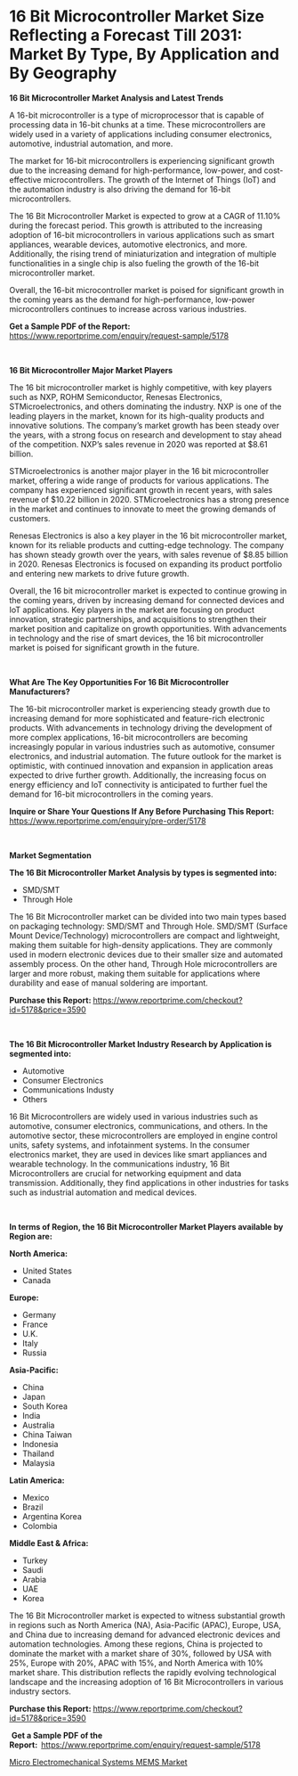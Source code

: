 <p><h1>16 Bit Microcontroller Market Size Reflecting a Forecast Till 2031: Market By Type, By Application and By Geography</h1></p><p><strong>16 Bit Microcontroller Market Analysis and Latest Trends</strong></p>
<p><p>A 16-bit microcontroller is a type of microprocessor that is capable of processing data in 16-bit chunks at a time. These microcontrollers are widely used in a variety of applications including consumer electronics, automotive, industrial automation, and more.</p><p>The market for 16-bit microcontrollers is experiencing significant growth due to the increasing demand for high-performance, low-power, and cost-effective microcontrollers. The growth of the Internet of Things (IoT) and the automation industry is also driving the demand for 16-bit microcontrollers.</p><p>The 16 Bit Microcontroller Market is expected to grow at a CAGR of 11.10% during the forecast period. This growth is attributed to the increasing adoption of 16-bit microcontrollers in various applications such as smart appliances, wearable devices, automotive electronics, and more. Additionally, the rising trend of miniaturization and integration of multiple functionalities in a single chip is also fueling the growth of the 16-bit microcontroller market.</p><p>Overall, the 16-bit microcontroller market is poised for significant growth in the coming years as the demand for high-performance, low-power microcontrollers continues to increase across various industries.</p></p>
<p><strong>Get a Sample PDF of the Report:&nbsp;</strong> <a href="https://www.reportprime.com/enquiry/request-sample/5178">https://www.reportprime.com/enquiry/request-sample/5178</a></p>
<p>&nbsp;</p>
<p><strong>16 Bit Microcontroller Major Market Players</strong></p>
<p><p>The 16 bit microcontroller market is highly competitive, with key players such as NXP, ROHM Semiconductor, Renesas Electronics, STMicroelectronics, and others dominating the industry. NXP is one of the leading players in the market, known for its high-quality products and innovative solutions. The company’s market growth has been steady over the years, with a strong focus on research and development to stay ahead of the competition. NXP’s sales revenue in 2020 was reported at $8.61 billion.</p><p>STMicroelectronics is another major player in the 16 bit microcontroller market, offering a wide range of products for various applications. The company has experienced significant growth in recent years, with sales revenue of $10.22 billion in 2020. STMicroelectronics has a strong presence in the market and continues to innovate to meet the growing demands of customers.</p><p>Renesas Electronics is also a key player in the 16 bit microcontroller market, known for its reliable products and cutting-edge technology. The company has shown steady growth over the years, with sales revenue of $8.85 billion in 2020. Renesas Electronics is focused on expanding its product portfolio and entering new markets to drive future growth.</p><p>Overall, the 16 bit microcontroller market is expected to continue growing in the coming years, driven by increasing demand for connected devices and IoT applications. Key players in the market are focusing on product innovation, strategic partnerships, and acquisitions to strengthen their market position and capitalize on growth opportunities. With advancements in technology and the rise of smart devices, the 16 bit microcontroller market is poised for significant growth in the future.</p></p>
<p>&nbsp;</p>
<p><strong>What Are The Key Opportunities For 16 Bit Microcontroller Manufacturers?</strong></p>
<p><p>The 16-bit microcontroller market is experiencing steady growth due to increasing demand for more sophisticated and feature-rich electronic products. With advancements in technology driving the development of more complex applications, 16-bit microcontrollers are becoming increasingly popular in various industries such as automotive, consumer electronics, and industrial automation. The future outlook for the market is optimistic, with continued innovation and expansion in application areas expected to drive further growth. Additionally, the increasing focus on energy efficiency and IoT connectivity is anticipated to further fuel the demand for 16-bit microcontrollers in the coming years.</p></p>
<p><strong>Inquire or Share Your Questions If Any Before Purchasing This Report:</strong> <a href="https://www.reportprime.com/enquiry/pre-order/5178">https://www.reportprime.com/enquiry/pre-order/5178</a></p>
<p>&nbsp;</p>
<p><strong>Market Segmentation</strong></p>
<p><strong>The 16 Bit Microcontroller Market Analysis by types is segmented into:</strong></p>
<p><ul><li>SMD/SMT</li><li>Through Hole</li></ul></p>
<p><p>The 16 Bit Microcontroller market can be divided into two main types based on packaging technology: SMD/SMT and Through Hole. SMD/SMT (Surface Mount Device/Technology) microcontrollers are compact and lightweight, making them suitable for high-density applications. They are commonly used in modern electronic devices due to their smaller size and automated assembly process. On the other hand, Through Hole microcontrollers are larger and more robust, making them suitable for applications where durability and ease of manual soldering are important.</p></p>
<p><strong>Purchase this Report:&nbsp;</strong><a href="https://www.reportprime.com/checkout?id=5178&price=3590">https://www.reportprime.com/checkout?id=5178&price=3590</a></p>
<p>&nbsp;</p>
<p><strong>The 16 Bit Microcontroller Market Industry Research by Application is segmented into:</strong></p>
<p><ul><li>Automotive</li><li>Consumer Electronics</li><li>Communications Industy</li><li>Others</li></ul></p>
<p><p>16 Bit Microcontrollers are widely used in various industries such as automotive, consumer electronics, communications, and others. In the automotive sector, these microcontrollers are employed in engine control units, safety systems, and infotainment systems. In the consumer electronics market, they are used in devices like smart appliances and wearable technology. In the communications industry, 16 Bit Microcontrollers are crucial for networking equipment and data transmission. Additionally, they find applications in other industries for tasks such as industrial automation and medical devices.</p></p>
<p>&nbsp;</p>
<p><strong>In terms of Region, the 16 Bit Microcontroller Market Players available by Region are:</strong></p>
<p>
    <p> <strong> North America: </strong>
        <ul>
            <li>United States</li>
            <li>Canada</li>
        </ul>
        </p> 
    <p> <strong> Europe: </strong>
        <ul>
            <li>Germany</li>
            <li>France</li>
            <li>U.K.</li>
            <li>Italy</li>
            <li>Russia</li>
        </ul>
        </p> 
    <p> <strong> Asia-Pacific: </strong>
        <ul>
            <li>China</li>
            <li>Japan</li>
            <li>South Korea</li>
            <li>India</li>
            <li>Australia</li>
            <li>China Taiwan</li>
            <li>Indonesia</li>
            <li>Thailand</li>
            <li>Malaysia</li>
        </ul>
        </p> 
    <p> <strong> Latin America: </strong>
        <ul>
            <li>Mexico</li>
            <li>Brazil</li>
            <li>Argentina Korea</li>
            <li>Colombia</li>
        </ul>
        </p> 
    <p> <strong> Middle East & Africa: </strong>
        <ul>
            <li>Turkey</li>
            <li>Saudi</li>
            <li>Arabia</li>
            <li>UAE</li>
            <li>Korea</li>
        </ul>
    </p>
    </p>
<p><p>The 16 Bit Microcontroller market is expected to witness substantial growth in regions such as North America (NA), Asia-Pacific (APAC), Europe, USA, and China due to increasing demand for advanced electronic devices and automation technologies. Among these regions, China is projected to dominate the market with a market share of 30%, followed by USA with 25%, Europe with 20%, APAC with 15%, and North America with 10% market share. This distribution reflects the rapidly evolving technological landscape and the increasing adoption of 16 Bit Microcontrollers in various industry sectors.</p></p>
<p><strong>Purchase this Report: </strong><a href="https://www.reportprime.com/checkout?id=5178&price=3590">https://www.reportprime.com/checkout?id=5178&price=3590</a></p>
<p>&nbsp;<strong>Get a Sample PDF of the Report:&nbsp;&nbsp;</strong><a href="https://www.reportprime.com/enquiry/request-sample/5178">https://www.reportprime.com/enquiry/request-sample/5178</a></p>
<p><strong></strong></p>
<p><p><a href="https://github.com/pgtimber/Market-Research-Report-List-2/blob/main/micro-electromechanical-systems-mems-market.md">Micro Electromechanical Systems MEMS Market</a></p></p>